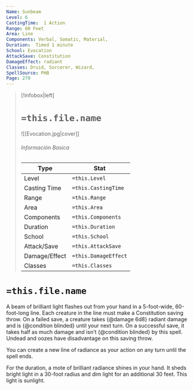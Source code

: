 ```yaml
---
Name: Sunbeam
Level: 6
CastingTime:  1 Action 
Range: 60 Feet
Area: Line
Components: Verbal, Somatic, Material, 
Duration:  Timed 1 minute
School: Evocation
AttackSave: Constitution
DamageEffect: radiant
Classes: Druid, Sorcerer, Wizard, 
SpellSource: PHB
Page: 279
---
```


>[!infobox|left]
># `=this.file.name`
>![[Evocation.jpg|cover]]
> ###### Información Basica
> Type |  Stat |
> ---|---|
> Level | `=this.Level` |
> Casting Time | `=this.CastingTime` |
> Range | `=this.Range` |
> Area | `=this.Area` |
> Components | `=this.Components` |
> Duration | `=this.Duration` |
> School | `=this.School` |
> Attack/Save | `=this.AttackSave` |
> Damage/Effect | `=this.DamageEffect` |
> Classes | `=this.Classes` |

# `=this.file.name`
A beam of brilliant light flashes out from your hand in a 5-foot-wide, 60-foot-long line. Each creature in the line must make a Constitution saving throw. On a failed save, a creature takes {@damage 6d8} radiant damage and is {@condition blinded} until your next turn. On a successful save, it takes half as much damage and isn&#x27;t {@condition blinded} by this spell. Undead and oozes have disadvantage on this saving throw.

You can create a new line of radiance as your action on any turn until the spell ends.

For the duration, a mote of brilliant radiance shines in your hand. It sheds bright light in a 30-foot radius and dim light for an additional 30 feet. This light is sunlight.



 


 


 


